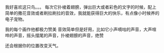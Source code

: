我好喜欢这只鸟。。。
每次它扑棱着翅膀，弹出巨大或者彩色的文字的时候，配上简单的撒花音效或者刷拉刷拉的音效，我就能获得巨大的快乐，有点像小时候养的电子宠物。

我的每个画作他都极力赞美
音效简单但是好用，比如它小声嘀咕的声音，大声喧哗的声音，摇头摆尾的声音，扑棱翅膀的声音，绝赞

还会根据你的位置改变天气。